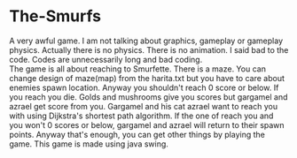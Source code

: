# The-Smurfs
A very awful game. I am not talking about graphics, gameplay or gameplay physics. Actually there is no physics. There is no animation. I said bad to the code. Codes are unnecessarily long and bad coding.  </br>
The game is all about reaching to Smurfette. There is a maze. You can change design of maze(map) from the harita.txt but you have to care about enemies spawn location. Anyway you shouldn't reach 0 score or below. If you reach you die. Golds and mushrooms give you scores but gargamel and azrael get score from you. Gargamel and his cat azrael want to reach you with using Dijkstra's shortest path algorithm. If the one of reach you and you won't 0 scores or below, gargamel and azrael will return to their spawn points. Anyway that's enough, you can get other things by playing the game.
This game is made using java swing.
